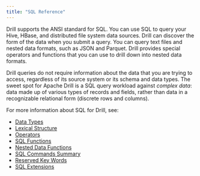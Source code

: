 ```yaml
---
title: "SQL Reference"
---
```

Drill supports the ANSI standard for SQL. You can use SQL to query your Hive,
HBase, and distributed file system data sources. Drill can discover the form
of the data when you submit a query. You can query text files and nested data
formats, such as JSON and Parquet. Drill provides special operators and
functions that you can use to drill down into nested data formats.

Drill queries do not require information about the data that you are trying to
access, regardless of its source system or its schema and data types. The
sweet spot for Apache Drill is a SQL query workload against *complex data*:
data made up of various types of records and fields, rather than data in a
recognizable relational form (discrete rows and columns).

For more information about SQL for Drill, see:

- [Data Types](http://drill.apache.org/docs/data-types/)
- [Lexical Structure](http://drill.apache.org/docs/lexical-structure/)
- [Operators](http://drill.apache.org/docs/operators/)
- [SQL Functions](http://drill.apache.org/docs/sql-functions/)
- [Nested Data Functions](http://drill.apache.org/docs/nested-data-functions/)
- [SQL Commands Summary](http://drill.apache.org/docs/sql-commands-summary/)
- [Reserved Key Words](http://drill.apache.org/docs/reserved-keywords/)
- [SQL Extensions](http://drill.apache.org/docs/sql-extensions/)


